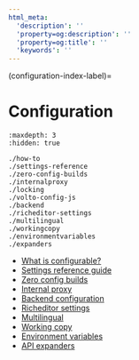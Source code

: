 ```yaml
---
html_meta:
  'description': ''
  'property=og:description': ''
  'property=og:title': ''
  'keywords': ''
---
```


(configuration-index-label)=

# Configuration

```{toctree}
:maxdepth: 3
:hidden: true

./how-to
./settings-reference
./zero-config-builds
./internalproxy
./locking
./volto-config-js
./backend
./richeditor-settings
./multilingual
./workingcopy
./environmentvariables
./expanders

```

- [What is configurable?](./how-to.md)
- [Settings reference guide](./settings-reference.md)
- [Zero config builds](./zero-config-builds.md)
- [Internal proxy](./internalproxy.md)
- [Backend configuration](./backend.md)
- [Richeditor settings](./richeditor-settings.md)
- [Multilingual](./multilingual.md)
- [Working copy](./workingcopy.md)
- [Environment variables](./environmentvariables.md)
- [API expanders](./expanders.md)
